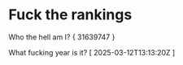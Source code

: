 # Fuck the rankings

Who the hell am I?
{ 31639747 }

What fucking year is it?
[ 2025-03-12T13:13:20Z ]
